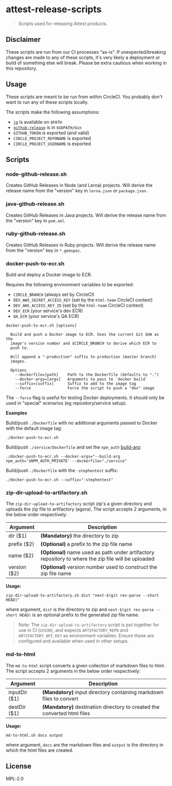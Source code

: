 # attest-release-scripts

> Scripts used for releasing Attest products.

## Disclaimer

These scripts are run from our CI processes "as-is". If unexpected/breaking changes are made to any of these scripts, it's very likely a deployment or build of something else will break. Please be extra cautious when working in this repository.

## Usage

These scripts are meant to be run from within CircleCI. You probably don't want to run any of these scripts locally.

The scripts make the following assumptions:

- [`jq`](https://stedolan.github.io/jq/) is available on `$PATH`
- [`github-release`](https://github.com/aktau/github-release) is in `$GOPATH/bin`
- `GITHUB_TOKEN` is exported (and valid)
- `CIRCLE_PROJECT_REPONAME` is exported
- `CIRCLE_PROJECT_USERNAME` is exported

## Scripts

### node-github-release.sh

Creates GitHub Releases in Node (and Lerna) projects. Will derive the release name from the "version" key in `lerna.json` or `package.json`.

### java-github-release.sh

Creates GitHub Releases in Java projects. Will derive the release name from the "version" key in `pom.xml`.

### ruby-github-release.sh

Creates GitHub Releases in Ruby projects. Will derive the release name from the "version" key in `*.gemspec`.

### docker-push-to-ecr.sh

Build and deploy a Docker image to ECR.

Requires the following environment variables to be exported:

- `CIRCLE_BRANCH` (always set by CircleCI)
- `DEV_AWS_SECRET_ACCESS_KEY` (set by the `html-team` CircleCI context)
- `DEV_AWS_ACCESS_KEY_ID` (set by the `html-team` CircleCI context)
- `DEV_ECR` (your service's dev ECR)
- `QA_ECR` (your service's QA ECR)

```
docker-push-to-ecr.sh [options]

  Build and push a Docker image to ECR. Uses the current Git SHA as the
  image's version number and $CIRCLE_BRANCH to derive which ECR to
  push to.

  Will append a "-production" suffix to production (master branch)
  images.

  Options
    --dockerfile=[path]    Path to the Dockerfile (defaults to ".")
    --docker-args=[args]   Arguments to pass to `docker build`
    --suffix=[suffix]      Suffix to add to the image tag
    --force                Force the script to push a "dev" image
```

The `--force` flag is useful for testing Docker deployments. It should only be used in "special" scenarios (eg repository/service setup).

**Examples**

Build/push `./Dockerfile` with no additional arguments passed to Docker with the default image tag:

```
./docker-push-to-ecr.sh
```

Build/push `./service/Dockerfile` and set the `npm_auth` [build-arg](https://docs.docker.com/engine/reference/commandline/build/#set-build-time-variables---build-arg):

```
./docker-push-to-ecr.sh --docker-args="--build-arg npm_auth='$NPM_AUTH_PRIVATE' --dockerfile="./service"
```

Build/push `./Dockerfile` with the `-stephentest` suffix:

```
./docker-push-to-ecr.sh --suffix="-stephentest"
```

### zip-dir-upload-to-artifactory.sh

The `zip-dir-upload-to-artifactory` script zip's a given directory and uploads the zip file to artifactory (agora). The script accepts 2 arguments, in the below order respectively:

| Argument      | Description                                                                                          |
| ------------- | ---------------------------------------------------------------------------------------------------- |
| dir (\$1)     | **(Mandatory)** the directory to zip                                                                 |
| prefix (\$2)  | **(Optional)** a prefix to the zip file name                                                         |
| name (\$2)    | **(Optional)** name used as path under artifactory repository to where the zip file will be uploaded |
| version (\$2) | **(Optional)** version number used to construct the zip file name                                    |

**Usage:**

```
zip-dir-upload-to-artifactory.sh dist "next-$(git rev-parse --short HEAD)"
```

where argument, `dist` is the directory to zip and `next-$(git rev-parse --short HEAD)` is an optional prefix to the generated zip file name.

> Note: The `zip-dir-upload-to-artifactory` script is put together for use in CI (circle), and expects `ARTIFACTORY_REPO` and `ARTIFACTORY_API_KEY` as environment variables. Ensure these are configured and available when used in other setups.

### md-to-html

The `md-to-html` script converts a given collection of markdown files to html. The script accepts 2 arguments in the below order respectively:

| Argument       | Description                                                               |
| -------------- | ------------------------------------------------------------------------- |
| inputDir (\$1) | **(Mandatory)** input directory containing markdown files to convert      |
| destDir (\$1)  | **(Mandatory)** destination directory to created the converted html files |

**Usage:**

```
md-to-html.sh docs output
```

where argument, `docs` are the markdown files and `output` is the directory in which the html files are created.

## License

MPL-2.0
